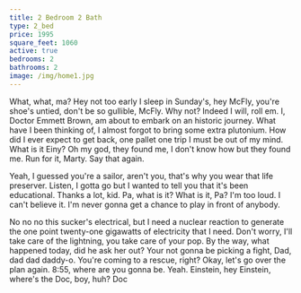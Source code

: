 ```yaml
---
title: 2 Bedroom 2 Bath
type: 2_bed
price: 1995
square_feet: 1060
active: true
bedrooms: 2
bathrooms: 2
image: /img/home1.jpg
---
```

What, what, ma? Hey not too early I sleep in Sunday's, hey McFly, you're shoe's untied, don't be so gullible, McFly. Why not? Indeed I will, roll em. I, Doctor Emmett Brown, am about to embark on an historic journey. What have I been thinking of, I almost forgot to bring some extra plutonium. How did I ever expect to get back, one pallet one trip I must be out of my mind. What is it Einy? Oh my god, they found me, I don't know how but they found me. Run for it, Marty. Say that again.



Yeah, I guessed you're a sailor, aren't you, that's why you wear that life preserver. Listen, I gotta go but I wanted to tell you that it's been educational. Thanks a lot, kid. Pa, what is it? What is it, Pa? I'm too loud. I can't believe it. I'm never gonna get a chance to play in front of anybody.



No no no this sucker's electrical, but I need a nuclear reaction to generate the one point twenty-one gigawatts of electricity that I need. Don't worry, I'll take care of the lightning, you take care of your pop. By the way, what happened today, did he ask her out? Your not gonna be picking a fight, Dad, dad dad daddy-o. You're coming to a rescue, right? Okay, let's go over the plan again. 8:55, where are you gonna be. Yeah. Einstein, hey Einstein, where's the Doc, boy, huh? Doc
